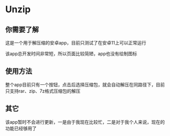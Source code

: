 # Unzip
## 你需要了解
这是一个用于解压缩的安卓app，目前只测试了在安卓11上可以正常运行

该app总开发时间非常短，所以页面比较简陋，app也没有绘制图标

## 使用方法
整个app目前只有一个按钮，点击后选择压缩包，就会自动解压在同路径下，目前只支持rar、zip、7z格式压缩包的解压

## 其它
该app暂时不会进行更新，一是由于我现在比较忙，二是对于我个人来说，现在的功能已经够用了

